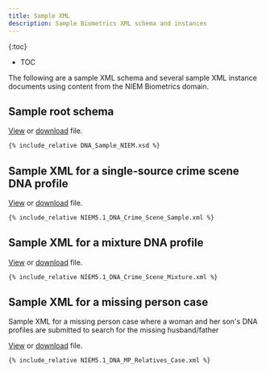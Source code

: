 ```yaml
---
title: Sample XML
description: Sample Biometrics XML schema and instances
---
```


{:toc}
- TOC

The following are a sample XML schema and several sample XML instance documents using content from the NIEM Biometrics domain.

## Sample root schema

[View](./DNA_Sample_NIEM.xsd) or <a href="DNA_Sample_NIEM.xsd" download>download</a> file.

```xml
{% include_relative DNA_Sample_NIEM.xsd %}
```

## Sample XML for a single-source crime scene DNA profile

[View](./NIEM5.1_DNA_Crime_Scene_Sample.xml) or <a href="NIEM5.1_DNA_Crime_Scene_Sample.xml" download>download</a> file.

```xml
{% include_relative NIEM5.1_DNA_Crime_Scene_Sample.xml %}
```

## Sample XML for a mixture DNA profile

[View](./NIEM5.1_DNA_Crime_Scene_Mixture.xml) or <a href="NIEM5.1_DNA_Crime_Scene_Mixture.xml" download>download</a> file.

```xml
{% include_relative NIEM5.1_DNA_Crime_Scene_Mixture.xml %}
```

## Sample XML for a missing person case

Sample XML for a missing person case where a woman and her son's DNA profiles are submitted to search for the missing husband/father

[View](./NIEM5.1_DNA_MP_Relatives_Case.xml) or <a href="NIEM5.1_DNA_MP_Relatives_Case.xml" download>download</a> file.

```xml
{% include_relative NIEM5.1_DNA_MP_Relatives_Case.xml %}
```
